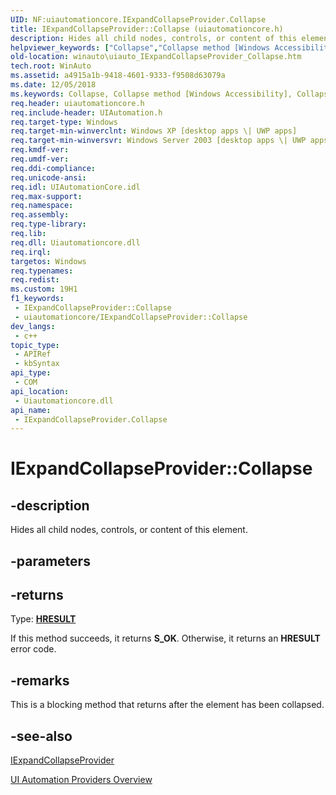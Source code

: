 ```yaml
---
UID: NF:uiautomationcore.IExpandCollapseProvider.Collapse
title: IExpandCollapseProvider::Collapse (uiautomationcore.h)
description: Hides all child nodes, controls, or content of this element.
helpviewer_keywords: ["Collapse","Collapse method [Windows Accessibility]","Collapse method [Windows Accessibility]","IExpandCollapseProvider interface","IExpandCollapseProvider interface [Windows Accessibility]","Collapse method","IExpandCollapseProvider.Collapse","IExpandCollapseProvider::Collapse","uiauto.uiauto_IExpandCollapseProvider_Collapse","uiauto_IExpandCollapseProvider_Collapse","uiautomationcore/IExpandCollapseProvider::Collapse","winauto.uiauto_IExpandCollapseProvider_Collapse"]
old-location: winauto\uiauto_IExpandCollapseProvider_Collapse.htm
tech.root: WinAuto
ms.assetid: a4915a1b-9418-4601-9333-f9508d63079a
ms.date: 12/05/2018
ms.keywords: Collapse, Collapse method [Windows Accessibility], Collapse method [Windows Accessibility],IExpandCollapseProvider interface, IExpandCollapseProvider interface [Windows Accessibility],Collapse method, IExpandCollapseProvider.Collapse, IExpandCollapseProvider::Collapse, uiauto.uiauto_IExpandCollapseProvider_Collapse, uiauto_IExpandCollapseProvider_Collapse, uiautomationcore/IExpandCollapseProvider::Collapse, winauto.uiauto_IExpandCollapseProvider_Collapse
req.header: uiautomationcore.h
req.include-header: UIAutomation.h
req.target-type: Windows
req.target-min-winverclnt: Windows XP [desktop apps \| UWP apps]
req.target-min-winversvr: Windows Server 2003 [desktop apps \| UWP apps]
req.kmdf-ver: 
req.umdf-ver: 
req.ddi-compliance: 
req.unicode-ansi: 
req.idl: UIAutomationCore.idl
req.max-support: 
req.namespace: 
req.assembly: 
req.type-library: 
req.lib: 
req.dll: Uiautomationcore.dll
req.irql: 
targetos: Windows
req.typenames: 
req.redist: 
ms.custom: 19H1
f1_keywords:
 - IExpandCollapseProvider::Collapse
 - uiautomationcore/IExpandCollapseProvider::Collapse
dev_langs:
 - c++
topic_type:
 - APIRef
 - kbSyntax
api_type:
 - COM
api_location:
 - Uiautomationcore.dll
api_name:
 - IExpandCollapseProvider.Collapse
---
```


# IExpandCollapseProvider::Collapse


## -description

Hides all child nodes, controls, or content of this element.

## -parameters

## -returns

Type: <b><a href="https://docs.microsoft.com/windows/desktop/WinProg/windows-data-types">HRESULT</a></b>

If this method succeeds, it returns <b xmlns:loc="http://microsoft.com/wdcml/l10n">S_OK</b>. Otherwise, it returns an <b xmlns:loc="http://microsoft.com/wdcml/l10n">HRESULT</b> error code.

## -remarks

This is a blocking method that returns after the element has been collapsed.

## -see-also

<a href="https://docs.microsoft.com/windows/desktop/api/uiautomationcore/nn-uiautomationcore-iexpandcollapseprovider">IExpandCollapseProvider</a>



<a href="https://docs.microsoft.com/windows/desktop/WinAuto/uiauto-providersoverview">UI Automation Providers Overview</a>

